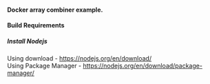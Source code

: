#### Docker array combiner example.

#### Build Requirements
##### Install Nodejs<br>
Using download - https://nodejs.org/en/download/<br>
Using Package Manager - https://nodejs.org/en/download/package-manager/<br>
